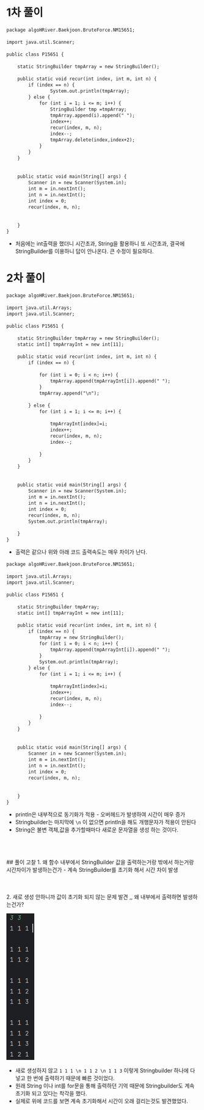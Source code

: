 # 1차 풀이

```agsl
package algoHRiver.Baekjoon.BruteForce.NM15651;

import java.util.Scanner;

public class P15651 {

    static StringBuilder tmpArray = new StringBuilder();

    public static void recur(int index, int m, int n) {
        if (index == n) {
                System.out.println(tmpArray);
        } else {
            for (int i = 1; i <= m; i++) {
                StringBuilder tmp =tmpArray;
                tmpArray.append(i).append(" ");
                index++;
                recur(index, m, n);
                index--;
                tmpArray.delete(index,index+2);
            }
        }
    }


    public static void main(String[] args) {
        Scanner in = new Scanner(System.in);
        int m = in.nextInt();
        int n = in.nextInt();
        int index = 0;
        recur(index, m, n);


    }
}

```

- 처음에는 int출력을 했더니 시간초과, String을 활용하니 또 시간초과, 결국에 StringBuilder를 이용하니 답이 안나온다. 큰 수정이 필요하다.

# 2차 풀이
```agsl
package algoHRiver.Baekjoon.BruteForce.NM15651;

import java.util.Arrays;
import java.util.Scanner;

public class P15651 {

    static StringBuilder tmpArray = new StringBuilder();
    static int[] tmpArrayInt = new int[11];

    public static void recur(int index, int m, int n) {
        if (index == n) {

            for (int i = 0; i < n; i++) {
                tmpArray.append(tmpArrayInt[i]).append(" ");
            }
            tmpArray.append("\n");

        } else {
            for (int i = 1; i <= m; i++) {

                tmpArrayInt[index]=i;
                index++;
                recur(index, m, n);
                index--;

            }
        }
    }


    public static void main(String[] args) {
        Scanner in = new Scanner(System.in);
        int m = in.nextInt();
        int n = in.nextInt();
        int index = 0;
        recur(index, m, n);
        System.out.println(tmpArray);

    }
}

```

- 출력은 같으나 위와 아래 코드 출력속도는 매우 차이가 난다.

```agsl
package algoHRiver.Baekjoon.BruteForce.NM15651;

import java.util.Arrays;
import java.util.Scanner;

public class P15651 {

    static StringBuilder tmpArray;
    static int[] tmpArrayInt = new int[11];

    public static void recur(int index, int m, int n) {
        if (index == n) {
            tmpArray = new StringBuilder();
            for (int i = 0; i < n; i++) {
                tmpArray.append(tmpArrayInt[i]).append(" ");
            }
            System.out.println(tmpArray);
        } else {
            for (int i = 1; i <= m; i++) {

                tmpArrayInt[index]=i;
                index++;
                recur(index, m, n);
                index--;

            }
        }
    }


    public static void main(String[] args) {
        Scanner in = new Scanner(System.in);
        int m = in.nextInt();
        int n = in.nextInt();
        int index = 0;
        recur(index, m, n);


    }
}

```

- println은 내부적으로 동기화가 적용 - 오버헤드가 발생하여 시간이 매우 증가
- Stringbuilder는 마지막에 `\n` 이 없으면 println을 해도 개행문자가 적용이 안된다
- String은 불변 객체,값을 추가할때마다 새로운 문자열을 생성 하는 것이다.
<br>
<br><br>
## 풀이 고찰
1. 왜 함수 내부에서 StringBuilder 값을 출력하는거랑 밖에서 하는거랑 시간차이가 발생하는건가
   - 계속 StringBuilder를 초기화 해서 시간 차이 발생
     <br>
     <br><br>
     <br>
2. 새로 생성 안하니까 값이 초기화 되지 않는 문제 발견 ,, 왜 내부에서 출력하면 발생하는건가?

![img.png](P15651img.png)

  - 새로 생성하지 않고 `1 1 1 \n 1 1 2 \n 1 1 3` 이렇게 Stringbuilder 하나에 다 넣고 한 번에 출력하기 때문에 빠른 것이었다.
  - 원래 String 이나 int를 for문을 통해 출력하던 기억 때문에 Stringbuilder도 계속 초기화 되고 있다는 착각을 했다.
  - 실제로 위에 코드를 보면 계속 초기화해서 시간이 오래 걸리는것도 발견했었다.



